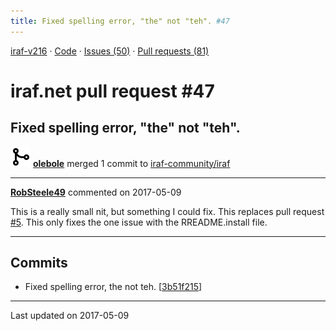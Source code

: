 ```yaml
---
title: Fixed spelling error, "the" not "teh". #47
---
```


[iraf-v216](/iraf-v216) · [Code](https://github.com/iraf-community/iraf/tree/iraf-v216) · [Issues (50)](/iraf-v216/issues) · [Pull requests (81)](/iraf-v216/issues/pulls)

# iraf.net pull request #47
## Fixed spelling error, "the" not "teh".
![merge](git-merge.svg) **[olebole](https://github.com/olebole)** merged 1 commit to [iraf-community/iraf](https://github.com/iraf-community/iraf/)

- - - -

**[RobSteele49](https://github.com/RobSteele49)** commented on 2017-05-09

This is a really small nit, but something I could fix. This replaces pull request [#5](https://iraf-community.github.io/iraf-v216/issues/5). This only fixes the one issue with the RREADME.install file.
- - - -

## Commits

* Fixed spelling error, the not teh. [[3b51f215](https://github.com/iraf-community/iraf/commit/3b51f21555ebd89008e593c1afb56a5866647a86)]

- - - -

Last updated on 2017-05-09
